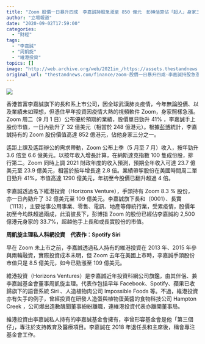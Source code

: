 ```yaml
---
title: "Zoom 股價一日暴升四成　李嘉誠持股急漲至 850 億元　彭博估算佔「超人」身家三分一"
author: "立場報道"
date: "2020-09-02T17:59:00"
categories:
  - "財經"
tags:
  - "李嘉誠"
  - "周凱旋"
  - "維港投資"
topics: []
image: "http://web.archive.org/web/2021im_/https://assets.thestandnews.com/media/photos/Untitled-1-22_wBl3o_xxpJ2Bm.png"
original_url: "thestandnews.com/finance/zoom-股價一日暴升四成-李嘉誠持股急漲至-850-億元-彭博估算佔-超人-身家三分一"
---
```

![](http://web.archive.org/web/2021im_/https://assets.thestandnews.com/media/photos/Untitled-1-22_wBl3o_xxpJ2Bm.png)

香港首富李嘉誠旗下的長和系上市公司，因全球武漢肺炎疫情，今年無論股價、以及業績未如理想，但憑住早年投資因疫情大熱的視頻軟件 Zoom，身家照樣急漲。 Zoom 周二（9 月 1 日）公布優於預期的業績，股價單日勁升 41% ，李嘉誠手上股份市值，一日內勁升了 32 億美元（相當於 248 億港元）。根據[彭博](http://web.archive.org/web/20211229132609/https://www.bloomberg.com/news/articles/2020-09-02/one-third-of-li-ka-shing-s-wealth-is-an-11-billion-zoom-stake?fbclid=IwAR3W52R4AtqUZc-CMhEqbX3mU_5F3-pl4ZX12YvNDF5INKjOLakYzKIq2ms)統計，李嘉誠持有的 Zoom 股份價值高達 852 億港元，佔他身家三分之一。

遙距上課及遙距辦公的需求帶動，Zoom 公布上季（5 月至 7 月）收入，按年勁升 3.6 倍至 6.6 億美元。以按年收入增長計算，在納斯達克指數 100 隻成份股，排行第二。Zoom 同時上調 2021 財政年度的收入預測，預期全年收入可達 23.7 億美元至 23.9 億美元，相當於按年增長達 2.8 倍。業績帶挈股份在美國時間周二單日勁升 41%，市值高達 1290 億美元，年初至今股價已翻升超過 4 倍。

李嘉誠透過名下維港投資（Horizons Venture），手頭持有 Zoom 8.3 % 股份， 亦一日內勁升了 32 億美元至 109 億美元。李嘉誠旗下長和（0001）、長實（1113），主要從事公用事業、零售、電訊、地產等傳統行業，受累疫情，股價年初至今均跌超過兩成，此消彼長下，彭博指 Zoom 的股份已經佔李嘉誠約 2,500 億港元身家的 33.7%，超越他手上長和或長實股份的市值。

**周凱旋主理私人科網投資　代表作：Spotify Siri**

早在 Zoom 未上市之前，李嘉誠透過私人持有的維港投資在 2013 年、2015 年參與兩輪融資，實際投資成本未明，但 Zoom 去年在美國上市時，李嘉誠手頭股份市值只是 8.5 億美元，如今已勁漲至 109 億美元。

維港投資（Horizons Ventures）是李嘉誠近年投資科網公司旗鑑，由其伴侶、兼李嘉誠基金會董事周凱旋主理。代表作包括早年 Facebook、Spotify、蘋果已收歸旗下的語音系統 Siri 、人造植物肉公司 Impossible Foods 等。不過，維港投資亦有失手的例子，曾經投資在研發人造蛋與植物蛋黃醬的食物科技公司 Hampton Creek ，公司爆出造數醜聞董事紛紛離職，連維港投資代表亦離開董事局。

維港投資由李嘉誠私人持有的李嘉誠基金會擁有，李曾形容基金會是他「第三個仔」，專注於支持教育及醫療項目。李嘉誠在 2018 年退任長和主席後，稱會專注基金會工作。